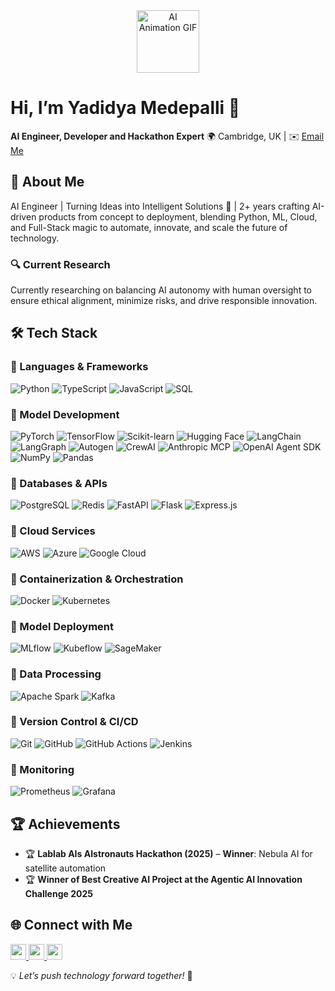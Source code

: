 <div align="center">
  <img src="https://media.giphy.com/media/jZIq9jQjvBE6krE3Z6/giphy.gif" alt="AI Animation GIF" width="100" height="100"/>
</div>

# Hi, I’m **Yadidya Medepalli** 👋  
**AI Engineer, Developer and Hackathon Expert**
🌍 Cambridge, UK | ✉️ [Email Me](mailto:yadikrish@gmail.com)  

## 🚀 About Me  
AI Engineer | Turning Ideas into Intelligent Solutions 🚀 | 2+ years crafting AI-driven products from concept to deployment, blending Python, ML, Cloud, and Full-Stack magic to automate, innovate, and scale the future of technology.

### 🔍 Current Research  
Currently researching on balancing AI autonomy with human oversight to ensure ethical alignment, minimize risks, and drive responsible innovation.  

## 🛠️ Tech Stack

### 🔗 Languages & Frameworks  
![Python](https://img.shields.io/badge/Python-3776AB?logo=python&logoColor=white)  ![TypeScript](https://img.shields.io/badge/TypeScript-3178C6?logo=typescript&logoColor=white)  ![JavaScript](https://img.shields.io/badge/JavaScript-F7DF1E?logo=javascript&logoColor=black)  ![SQL](https://img.shields.io/badge/SQL-4479A1?logo=mysql&logoColor=white)

### 🔗 Model Development  
![PyTorch](https://img.shields.io/badge/PyTorch-EE4C2C?logo=pytorch&logoColor=white) 
![TensorFlow](https://img.shields.io/badge/TensorFlow-FF6F00?logo=tensorflow&logoColor=white) 
![Scikit-learn](https://img.shields.io/badge/Scikit--learn-F7931E?logo=scikit-learn&logoColor=white) 
![Hugging Face](https://img.shields.io/badge/Hugging%20Face-FF6E21?logo=huggingface&logoColor=white) 
![LangChain](https://img.shields.io/badge/LangChain-000000?logo=langchain&logoColor=white) 
![LangGraph](https://img.shields.io/badge/LangGraph-1E88E5?logo=langgraph&logoColor=white) 
![Autogen](https://img.shields.io/badge/Autogen-8E44AD?logoColor=white) 
![CrewAI](https://img.shields.io/badge/CrewAI-2ECC71?logoColor=white) 
![Anthropic MCP](https://img.shields.io/badge/Anthropic%20MCP-FF4B4B?logo=anthropic&logoColor=white) 
![OpenAI Agent SDK](https://img.shields.io/badge/OpenAI%20Agent%20SDK-412991?logo=openai&logoColor=white) 
![NumPy](https://img.shields.io/badge/NumPy-013243?logo=numpy&logoColor=white) 
![Pandas](https://img.shields.io/badge/Pandas-150458?logo=pandas&logoColor=white)

### 🔗 Databases & APIs  
![PostgreSQL](https://img.shields.io/badge/PostgreSQL-336791?logo=postgresql&logoColor=white)  ![Redis](https://img.shields.io/badge/Redis-DC382D?logo=redis&logoColor=white)  ![FastAPI](https://img.shields.io/badge/FastAPI-009688?logo=fastapi&logoColor=white)  ![Flask](https://img.shields.io/badge/Flask-000000?logo=flask&logoColor=white)  ![Express.js](https://img.shields.io/badge/Express.js-000000?logo=express&logoColor=white)

### 🔗 Cloud Services  
![AWS](https://img.shields.io/badge/AWS-232F3E?logo=amazon-aws&logoColor=white)  ![Azure](https://img.shields.io/badge/Microsoft_Azure-0089D6?logo=microsoft-azure&logoColor=white)  ![Google Cloud](https://img.shields.io/badge/Google_Cloud-4285F4?logo=google-cloud&logoColor=white)

### 🔗 Containerization & Orchestration  
![Docker](https://img.shields.io/badge/Docker-2496ED?logo=docker&logoColor=white)  ![Kubernetes](https://img.shields.io/badge/Kubernetes-326CE5?logo=kubernetes&logoColor=white)

### 🔗 Model Deployment  
![MLflow](https://img.shields.io/badge/MLflow-025679?logo=mlflow&logoColor=white)  ![Kubeflow](https://img.shields.io/badge/Kubeflow-4285F4?logo=kubeflow&logoColor=white)  ![SageMaker](https://img.shields.io/badge/SageMaker-FF9900?logo=amazonsagemaker&logoColor=white)

### 🔗 Data Processing  
![Apache Spark](https://img.shields.io/badge/Apache_Spark-E25A1C?logo=apache-spark&logoColor=white)  ![Kafka](https://img.shields.io/badge/Apache_Kafka-231F20?logo=apache-kafka&logoColor=white)

### 🔗 Version Control & CI/CD  
![Git](https://img.shields.io/badge/Git-F05032?logo=git&logoColor=white)  ![GitHub](https://img.shields.io/badge/GitHub-181717?logo=github&logoColor=white)  ![GitHub Actions](https://img.shields.io/badge/GitHub_Actions-2088FF?logo=github-actions&logoColor=white)  ![Jenkins](https://img.shields.io/badge/Jenkins-D24939?logo=jenkins&logoColor=white)

### 🔗 Monitoring  
![Prometheus](https://img.shields.io/badge/Prometheus-E6522C?logo=prometheus&logoColor=white)  ![Grafana](https://img.shields.io/badge/Grafana-F46800?logo=grafana&logoColor=white)


## 🏆 Achievements  
- 🏆 **Lablab AIs AIstronauts Hackathon (2025)** – **Winner**: Nebula AI for satellite automation
- 🏆 **Winner of Best Creative AI Project at the Agentic AI Innovation Challenge 2025**

## 🌐 Connect with Me  
<a href="https://github.com/YadidyaM">
  <img src="https://img.shields.io/badge/GitHub-181717?style=for-the-badge&logo=github&logoColor=white" height="25">
</a>  
<a href="https://www.linkedin.com/in/yadidya-medepalli/">
  <img src="https://img.shields.io/badge/LinkedIn-0077B5?style=for-the-badge&logo=linkedin&logoColor=white" height="25">
</a>  
<a href="https://yadidya.netlify.app/">
  <img src="https://img.shields.io/badge/Portfolio-000000?style=for-the-badge&logo=vercel&logoColor=white" height="25">
</a>  

💡 *Let’s push technology forward together!* 🚀  
